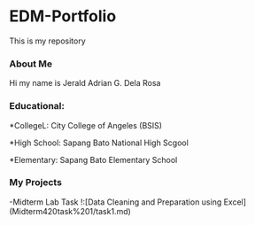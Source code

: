 # EDM-Portfolio
This is my repository
### About Me 
Hi my name is Jerald Adrian G. Dela Rosa
### Educational:
*CollegeL: City College of Angeles (BSIS)

*High School: Sapang Bato National High Scgool

*Elementary: Sapang Bato Elementary School
### My Projects

-Midterm Lab Task !:[Data Cleaning and Preparation using Excel] (Midterm420task%201/task1.md)

